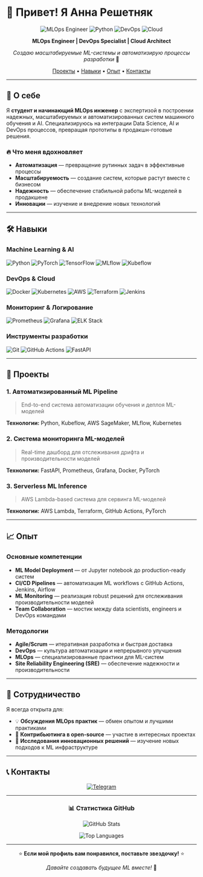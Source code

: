 # 👋 Привет! Я Анна Решетняк

<div align="center">

![MLOps Engineer](https://img.shields.io/badge/MLOps-Engineer-blue?style=for-the-badge&logo=python)
![Python](https://img.shields.io/badge/Python-Expert-green?style=for-the-badge&logo=python)
![DevOps](https://img.shields.io/badge/DevOps-Practitioner-orange?style=for-the-badge&logo=docker)
![Cloud](https://img.shields.io/badge/Cloud-AWS-yellow?style=for-the-badge&logo=amazon-aws)

**MLOps Engineer | DevOps Specialist | Cloud Architect**

*Создаю масштабируемые ML-системы и автоматизирую процессы разработки* 🚀

[Проекты](#-проекты) • [Навыки](#-навыки) • [Опыт](#-опыт) • [Контакты](#-контакты)

</div>

---

## 🎯 О себе

Я **студент и начинающий MLOps инженер** с экспертизой в построении надежных, масштабируемых и автоматизированных систем машинного обучения и AI. Специализируюсь на интеграции Data Science, AI и DevOps процессов, превращая прототипы в продакшн-готовые решения.

### 🔥 Что меня вдохновляет
- **Автоматизация** — превращение рутинных задач в эффективные процессы
- **Масштабируемость** — создание систем, которые растут вместе с бизнесом
- **Надежность** — обеспечение стабильной работы ML-моделей в продакшене
- **Инновации** — изучение и внедрение новых технологий

---

## 🛠 Навыки

### **Machine Learning & AI**
![Python](https://img.shields.io/badge/Python-3776AB?style=flat-square&logo=python&logoColor=white)
![PyTorch](https://img.shields.io/badge/PyTorch-EE4C2C?style=flat-square&logo=pytorch&logoColor=white)
![TensorFlow](https://img.shields.io/badge/TensorFlow-FF6F00?style=flat-square&logo=tensorflow&logoColor=white)
![MLflow](https://img.shields.io/badge/MLflow-019733?style=flat-square&logo=mlflow&logoColor=white)
![Kubeflow](https://img.shields.io/badge/Kubeflow-326CE5?style=flat-square&logo=kubeflow&logoColor=white)

### **DevOps & Cloud**
![Docker](https://img.shields.io/badge/Docker-2496ED?style=flat-square&logo=docker&logoColor=white)
![Kubernetes](https://img.shields.io/badge/Kubernetes-326CE5?style=flat-square&logo=kubernetes&logoColor=white)
![AWS](https://img.shields.io/badge/AWS-232F3E?style=flat-square&logo=amazon-aws&logoColor=white)
![Terraform](https://img.shields.io/badge/Terraform-7B42BC?style=flat-square&logo=terraform&logoColor=white)
![Jenkins](https://img.shields.io/badge/Jenkins-D24939?style=flat-square&logo=jenkins&logoColor=white)

### **Мониторинг & Логирование**
![Prometheus](https://img.shields.io/badge/Prometheus-E6522C?style=flat-square&logo=prometheus&logoColor=white)
![Grafana](https://img.shields.io/badge/Grafana-F46800?style=flat-square&logo=grafana&logoColor=white)
![ELK Stack](https://img.shields.io/badge/ELK-005571?style=flat-square&logo=elastic&logoColor=white)

### **Инструменты разработки**
![Git](https://img.shields.io/badge/Git-F05032?style=flat-square&logo=git&logoColor=white)
![GitHub Actions](https://img.shields.io/badge/GitHub_Actions-2088FF?style=flat-square&logo=github-actions&logoColor=white)
![FastAPI](https://img.shields.io/badge/FastAPI-009688?style=flat-square&logo=fastapi&logoColor=white)

---

## 🚀 Проекты

### **1. Автоматизированный ML Pipeline**
> End-to-end система автоматизации обучения и деплоя ML-моделей

**Технологии:** Python, Kubeflow, AWS SageMaker, MLflow, Kubernetes

### **2. Система мониторинга ML-моделей**
> Real-time дашборд для отслеживания дрифта и производительности моделей

**Технологии:** FastAPI, Prometheus, Grafana, Docker, PyTorch

### **3. Serverless ML Inference**
> AWS Lambda-based система для сервинга ML-моделей

**Технологии:** AWS Lambda, Terraform, GitHub Actions, PyTorch

---

## 📈 Опыт

### **Основные компетенции**

- **ML Model Deployment** — от Jupyter notebook до production-ready систем
- **CI/CD Pipelines** — автоматизация ML workflows с GitHub Actions, Jenkins, Airflow
- **ML Monitoring** — реализация robust решений для отслеживания производительности моделей
- **Team Collaboration** — мостик между data scientists, engineers и DevOps командами

### **Методологии**

- **Agile/Scrum** — итеративная разработка и быстрая доставка
- **DevOps** — культура автоматизации и непрерывного улучшения
- **MLOps** — специализированные практики для ML-систем
- **Site Reliability Engineering (SRE)** — обеспечение надежности и производительности

---



## 🤝 Сотрудничество

Я всегда открыта для:

- 💡 **Обсуждения MLOps практик** — обмен опытом и лучшими практиками
- 🚀 **Контрибьютинга в open-source** — участие в интересных проектах
- 🎯 **Исследования инновационных решений** — изучение новых подходов к ML инфраструктуре

---

## 📞 Контакты

<div align="center">

[![Telegram](https://img.shields.io/badge/Telegram-2CA5E0?style=for-the-badge&logo=telegram&logoColor=white)](https://t.me/Areshka90)

</div>

---

<div align="center">

### 📊 Статистика GitHub

![GitHub Stats](https://github-readme-stats.vercel.app/api?username=AnnaReshetnyak&show_icons=true&theme=radical)

![Top Languages](https://github-readme-stats.vercel.app/api/top-langs/?username=AnnaReshetnyak&layout=compact&theme=radical)

---

⭐ **Если мой профиль вам понравился, поставьте звездочку!** ⭐

*Давайте создавать будущее ML вместе!* 🚀

</div> 